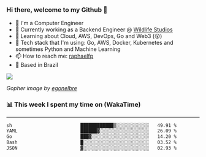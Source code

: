 ### Hi there, welcome to my Github 👋

- 📖 I'm a Computer Engineer
- 🔭 Currently working as a Backend Engineer @ [Wildlife Studios](https://wildlifestudios.com/)
- 🌱 Learning about Cloud, AWS, DevOps, Go and Web3 (😲)
- 🚀 Tech stack that I'm using: Go, AWS, Docker, Kubernetes and sometimes Python and Machine Learning
- 📫 How to reach me: [raphaelfp](https://linkedin.com/in/raphaelfp)
- 🏡 Based in Brazil

![](https://github.com/raphaelfp/gophers/blob/master/.thumb/animation/morning-coffee-3x.gif)

*Gopher image by [egonelbre](https://github.com/egonelbre/)*

### 📊 This week I spent my time on (WakaTime)

---

<!--START_SECTION:waka-->

```txt
sh                         ████████████▒░░░░░░░░░░░░   49.91 %
YAML                       ██████▓░░░░░░░░░░░░░░░░░░   26.09 %
Go                         ███▓░░░░░░░░░░░░░░░░░░░░░   14.20 %
Bash                       █░░░░░░░░░░░░░░░░░░░░░░░░   03.52 %
JSON                       ▓░░░░░░░░░░░░░░░░░░░░░░░░   02.93 %
```

<!--END_SECTION:waka-->

